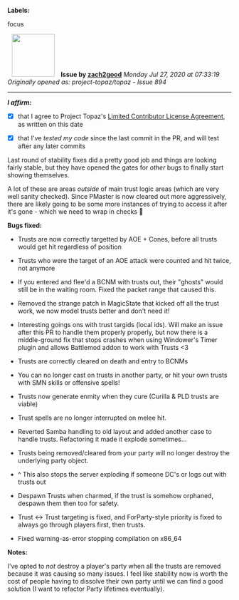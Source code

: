**Labels:**

focus



<a href="https://github.com/zach2good"><img src="https://avatars3.githubusercontent.com/u/1389729?v=4" width="96" height="96" hspace="10"></img></a> **Issue by [zach2good](https://github.com/zach2good)**
_Monday Jul 27, 2020 at 07:33:19_
_Originally opened as: project-topaz/topaz - Issue 894_

----

<!-- place 'x' mark between square [] brackets to affirm: -->
**_I affirm:_**
- [x] that I agree to Project Topaz's [Limited Contributor License Agreement](http://project-topaz.com/blob/release/CONTRIBUTOR_AGREEMENT.md), as written on this date
- [x] that I've _tested my code_ since the last commit in the PR, and will test after any later commits

Last round of stability fixes did a pretty good job and things are looking fairly stable, but they have opened the gates for _other_ bugs to finally start showing themselves.

A lot of these are areas _outside_ of main trust logic areas (which are very well sanity checked). Since PMaster is now cleared out more aggressively, there are likely going to be some more instances of trying to access it after it's gone - which we need to wrap in checks 🤷 

**Bugs fixed:**
- Trusts are now correctly targetted by AOE + Cones, before all trusts would get hit regardless of position 
- Trusts who were the target of an AOE attack were counted and hit twice, not anymore
- If you entered and flee'd a BCNM with trusts out, their "ghosts" would still be in the waiting room. Fixed the packet range that caused this.
- Removed the strange patch in MagicState that kicked off all the trust work, we now model trusts better and don't need it! 
- Interesting goings ons with trust targids (local ids). Will make an issue after this PR to handle them properly properly, but now there is a middle-ground fix that stops crashes when using Windower's Timer plugin and allows Battlemod addon to work with Trusts <3
- Trusts are correctly cleared on death and entry to BCNMs
- You can no longer cast on trusts in another party, or hit your own trusts with SMN skills or offensive spells!
- Trusts now generate enmity when they cure (Curilla & PLD trusts are viable)
- Trust spells are no longer interrupted on melee hit.
- Reverted Samba handling to old layout and added another case to handle trusts. Refactoring it made it explode sometimes...
- Trusts being removed/cleared from your party will no longer destroy the underlying party object.
- ^ This also stops the server exploding if someone DC's or logs out with trusts out
- Despawn Trusts when charmed, if the trust is somehow orphaned, despawn them then too for safety.
- Trust <-> Trust targeting is fixed, and ForParty-style priority is fixed to always go through players first, then trusts.
- Fixed warning-as-error stopping compilation on x86_64

**Notes:**
I've opted to _not_ destroy a player's party when all the trusts are removed because it was causing so many issues. I feel like stability now is worth the cost of people having to dissolve their own party until we can find a good solution (I want to refactor Party lifetimes eventually). 
